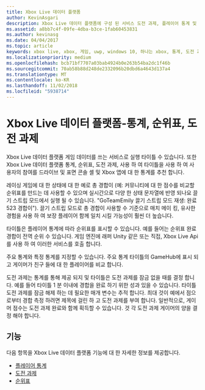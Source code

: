 ```yaml
---
title: Xbox Live 데이터 플랫폼
author: KevinAsgari
description: Xbox Live 데이터 플랫폼에 구성 된 서비스 도전 과제, 플레이어 통계 및 순위표 관리를 간략하게 설명 합니다.
ms.assetid: a8bb7c4f-09fe-4dba-b3ce-1fab60453831
ms.author: kevinasg
ms.date: 04/04/2017
ms.topic: article
keywords: xbox live, xbox, 게임, uwp, windows 10, 하나는 xbox, 통계, 도전 과제, 순위표, 데이터 플랫폼
ms.localizationpriority: medium
ms.openlocfilehash: bcb71bf7707a03bab4924b0e263b54ba2dc1f46b
ms.sourcegitcommit: 70ab58b88d248de2332096b20dbd6a4643d137a4
ms.translationtype: MT
ms.contentlocale: ko-KR
ms.lasthandoff: 11/02/2018
ms.locfileid: "5938714"
---
```

# <a name="xbox-live-data-platform---stats-leaderboards-achievements"></a>Xbox Live 데이터 플랫폼-통계, 순위표, 도전 과제

Xbox Live 데이터 플랫폼 게임 데이터를 쓰는 서비스로 실행 타이틀 수 있습니다. 또한 Xbox Live 데이터 플랫폼 통계, 순위표, 도전 과제, 사용 하 여 타이틀을 사용 하 여 사용자의 참여를 드라이브 및 표면 콘솔 셸 및 Xbox 앱에 대 한 통계를 추천 합니다.

레이싱 게임에 대 한 상태에 대 한 예로 총 경합이 (예: 커뮤니티에 대 한 점수를 비교할 순위표를 만드는 데 사용할 수 있으며 실시간으로 다양 한 상태 문자열에 반영 되나요 끌기 스트립 모드에서 실행 될 수 있습니다. "GoTeamEmily 끌기 스트립 모드 재생: 완료 523 경합이"). 끌기 스트립 모드로 총 경합이 사용할 수 기준으로 매치 메이 킹, 유사한 경험을 사용 하 여 보장 플레이어 함께 일치 시킬 가능성이 훨씬 더 높습니다.

타이틀은 플레이어 통계에 따라 순위표를 표시할 수 있습니다. 예를 들어는 순위표 완료 경합이 전역 순위 수 있습니다. 게임 엔진에 래퍼 Unity 같은 또는 직접, Xbox Live Api를 사용 하 여 이러한 서비스를 호출 합니다.

주요 통계와 특정 통계를 지정할 수 있습니다. 주요 통계 타이틀의 GameHub에 표시 되 고 게이머가 친구 들에 대 한 플레이어를 비교 합니다.

도전 과제는 통계를 통해 제공 되지 및 타이틀은 도전 과제를 잠금 없을 때를 결정 합니다. 예를 들어 타이틀 1 분 이내에 경합을 완료 하기 위한 성과 있을 수 있습니다. 타이틀 도전 과제를 잠금 해제 하는 데 필요한 매개 변수는 추적 합니다. 최대 것이 예에서 점으로부터 경합 측정 하려면 제목에 걸린 하 고 도전 과제를 부여 합니다. 일반적으로, 게이머 점수는 도전 과제 완료와 함께 획득할 수 있습니다. 것 각 도전 과제 게이머의 양을 결정 해야 합니다.

## <a name="features"></a>기능 ##
다음 항목을 Xbox Live 데이터 플랫폼 기능에 대 한 자세한 정보를 제공합니다.

* [플레이어 통계](../leaderboards-and-stats-2017/player-stats.md)
* [도전 과제](../achievements-2017/achievements.md)
* [순위표](../leaderboards-and-stats-2017/leaderboards.md)
